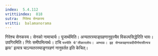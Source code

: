 ```yaml
---
index:  5.4.112
vrittiindex:  818
sutra:  गिरेश्च सेनकस्य
vritti:  balamanorama 
---
```


गिरेश्च सेनकस्य। सेनको नामाचार्यः। पूजार्थमिति। अन्यतरस्याङ्ग्रहणानुवृत्त्यैव विकल्पसिद्धेरिति भावः। उपगिरमिति। गिरेः समीपमित्यर्थः। टचि `यस्येति चे'तीकारलोपः। अम्भावः। इह सेनकग्रहणान्नदीपौर्णमासीत्यत्र `झयः' इत्यत्र चाऽन्यतरस्याङ्र्गरहणं नानुवर्तत इति केचित्। 

